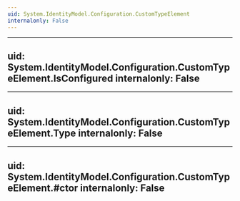 ```yaml
---
uid: System.IdentityModel.Configuration.CustomTypeElement
internalonly: False
---
```


---
uid: System.IdentityModel.Configuration.CustomTypeElement.IsConfigured
internalonly: False
---

---
uid: System.IdentityModel.Configuration.CustomTypeElement.Type
internalonly: False
---

---
uid: System.IdentityModel.Configuration.CustomTypeElement.#ctor
internalonly: False
---
